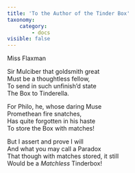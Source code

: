 ```yaml
---
title: 'To the Author of the Tinder Box'
taxonomy:
    category:
        - docs
visible: false
---
```


<div class="author">Miss Flaxman</div>

Sir Mulciber that goldsmith great  
Must be a thoughtless fellow,  
To send in such unfinish’d state  
The Box to Tinderella.

For Philo, he, whose daring Muse  
Promethean fire snatches,  
Has quite forgotten in his haste   
To store the Box with matches!

But <span data-tippy="still I’ll sing, and still I’ll say" class="green">I assert and prove I will</span>  
And <span data-tippy="that you’ll" class="green">what you may</span> call a Paradox  
That though <span data-tippy="it may not be compleat" class="green"> with matches stored, it still</span>  
<span data-tippy="’Tis yet" class="green">Would be</span> a _Matchless_ Tinderbox!  